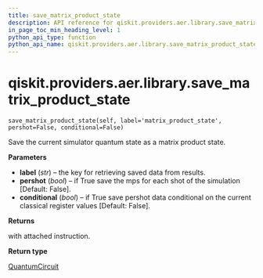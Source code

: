 ```yaml
---
title: save_matrix_product_state
description: API reference for qiskit.providers.aer.library.save_matrix_product_state
in_page_toc_min_heading_level: 1
python_api_type: function
python_api_name: qiskit.providers.aer.library.save_matrix_product_state
---
```


# qiskit.providers.aer.library.save\_matrix\_product\_state

<span id="qiskit.providers.aer.library.save_matrix_product_state" />

`save_matrix_product_state(self, label='matrix_product_state', pershot=False, conditional=False)`

Save the current simulator quantum state as a matrix product state.

**Parameters**

*   **label** (*str*) – the key for retrieving saved data from results.
*   **pershot** (*bool*) – if True save the mps for each shot of the simulation \[Default: False].
*   **conditional** (*bool*) – if True save pershot data conditional on the current classical register values \[Default: False].

**Returns**

with attached instruction.

**Return type**

[QuantumCircuit](qiskit.circuit.QuantumCircuit "qiskit.circuit.QuantumCircuit")

